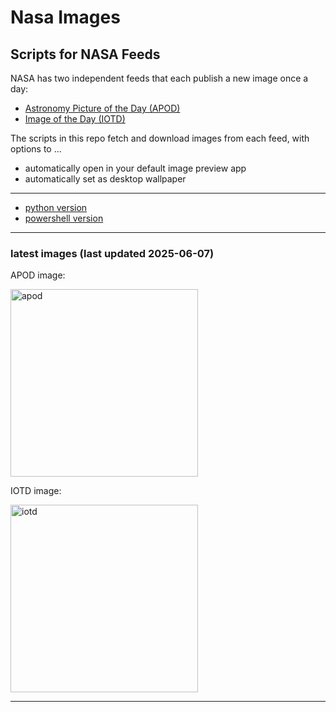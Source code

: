 # Nasa Images

## Scripts for NASA Feeds

NASA has two independent feeds that each publish a new image once a day:

- [Astronomy Picture of the Day (APOD)](https://apod.nasa.gov/apod/)
- [Image of the Day (IOTD)](https://www.nasa.gov/image-of-the-day/)

The scripts in this repo fetch and download images from each feed, with options to ...

- automatically open in your default image preview app
- automatically set as desktop wallpaper

---

- [python version](./python/README.md)
- [powershell version](./powershell/README.md)

---

### latest images (last updated 2025-06-07)

APOD image:

<a href="https://apod.nasa.gov/apod/image/2506/PIA24542_fig2.jpg"><img alt="apod" src="https://apod.nasa.gov/apod/image/2506/PIA24542_fig2.jpg" height="300" /></a>

IOTD image:

<a href="https://www.nasa.gov/wp-content/uploads/2025/06/54565613170-7e8bef5479-o.png"><img alt="iotd" src="https://www.nasa.gov/wp-content/uploads/2025/06/54565613170-7e8bef5479-o.png" height="300" /></a>

---
